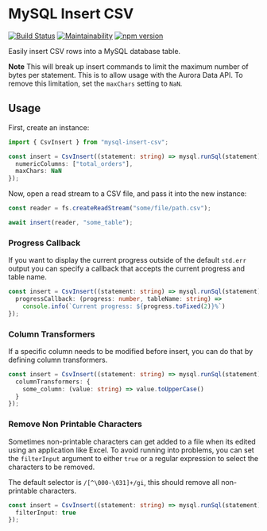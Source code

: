 # MySQL Insert CSV

[![Build Status](https://travis-ci.org/drg-adaptive/mysql-insert-csv.svg?branch=master)](https://travis-ci.org/drg-adaptive/mysql-insert-csv)
[![Maintainability](https://api.codeclimate.com/v1/badges/fbabb0d394cabc87e845/maintainability)](https://codeclimate.com/github/drg-adaptive/mysql-insert-csv/maintainability)
[![npm version](https://badge.fury.io/js/mysql-insert-csv.svg)](https://badge.fury.io/js/mysql-insert-csv)

Easily insert CSV rows into a MySQL database table.

**Note**
This will break up insert commands to limit the maximum number of bytes per statement. This is to allow usage with the Aurora Data API. To remove this limitation, set the
`maxChars` setting to `NaN`.

## Usage

First, create an instance:

```typescript
import { CsvInsert } from "mysql-insert-csv";

const insert = CsvInsert((statement: string) => mysql.runSql(statement), {
  numericColumns: ["total_orders"],
  maxChars: NaN
});
```

Now, open a read stream to a CSV file, and pass it into the new instance:

```typescript
const reader = fs.createReadStream("some/file/path.csv");

await insert(reader, "some_table");
```

### Progress Callback

If you want to display the current progress outside of the default `std.err` output
you can specify a callback that accepts the current progress and table name.

```typescript
const insert = CsvInsert((statement: string) => mysql.runSql(statement), {
  progressCallback: (progress: number, tableName: string) =>
    console.info(`Current progress: ${progress.toFixed(2)}%`)
});
```

### Column Transformers

If a specific column needs to be modified before insert, you can do that by
defining column transformers.

```typescript
const insert = CsvInsert((statement: string) => mysql.runSql(statement), {
  columnTransformers: {
    some_column: (value: string) => value.toUpperCase()
  }
});
```

### Remove Non Printable Characters

Sometimes non-printable characters can get added to a file when its edited using
an application like Excel. To avoid running into problems, you can set the `filterInput`
argument to either `true` or a regular expression to select the characters to be removed.

The default selector is `/[^\000-\031]+/gi`, this should remove all non-printable
characters.

```typescript
const insert = CsvInsert((statement: string) => mysql.runSql(statement), {
  filterInput: true
});
```
